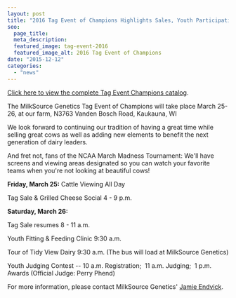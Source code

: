 ```yaml
---
layout: post
title: "2016 Tag Event of Champions Highlights Sales, Youth Participation"
seo:
  page_title:
  meta_description:
  featured_image: tag-event-2016
  featured_image_alt: 2016 Tag Event of Champions
date: "2015-12-12"
categories: 
  - "news"
---
```


[Click here to view the complete Tag Event Champions catalog](http://online.anyflip.com/qrsx/wnhi).

The MilkSource Genetics Tag Event of Champions will take place March 25-26, at our farm, N3763 Vanden Bosch Road, Kaukauna, WI

We look forward to continuing our tradition of having a great time while selling great cows as well as adding new elements to benefit the next generation of dairy leaders.

And fret not, fans of the NCAA March Madness Tournament: We'll have screens and viewing areas designated so you can watch your favorite teams when you're not looking at beautiful cows!

**Friday, March 25:** Cattle Viewing All Day

Tag Sale & Grilled Cheese Social 4 - 9 p.m.

**Saturday, March 26:**

Tag Sale resumes 8 - 11 a.m.

Youth Fitting & Feeding Clinic 9:30 a.m.

Tour of Tidy View Dairy 9:30 a.m. (The bus will load at MilkSource Genetics)

Youth Judging Contest -- 10 a.m. Registration;  11 a.m. Judging;  1 p.m. Awards (Official Judge: Perry Phend)

For more information, please contact MilkSource Genetics' [Jamie Endvick](mailto:jendvick@milksource.net).
